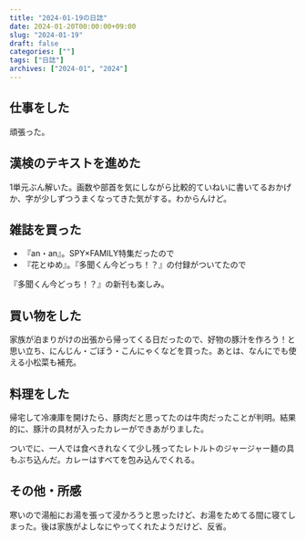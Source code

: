 ```yaml
---
title: "2024-01-19の日誌"
date: 2024-01-20T00:00:00+09:00
slug: "2024-01-19"
draft: false
categories: [""]
tags: ["日誌"]
archives: ["2024-01", "2024"]
---
```

## 仕事をした

頑張った。

## 漢検のテキストを進めた

1単元ぶん解いた。画数や部首を気にしながら比較的ていねいに書いてるおかげか、字が少しずつうまくなってきた気がする。わからんけど。

## 雑誌を買った

- 『an・an』。SPY×FAMILY特集だったので
- 『花とゆめ』。『多聞くん今どっち！？』の付録がついてたので

『多聞くん今どっち！？』の新刊も楽しみ。

## 買い物をした

家族が泊まりがけの出張から帰ってくる日だったので、好物の豚汁を作ろう！と思い立ち、にんじん・ごぼう・こんにゃくなどを買った。あとは、なんにでも使える小松菜も補充。

## 料理をした

帰宅して冷凍庫を開けたら、豚肉だと思ってたのは牛肉だったことが判明。結果的に、豚汁の具材が入ったカレーができあがりました。

ついでに、一人では食べきれなくて少し残ってたレトルトのジャージャー麺の具もぶち込んだ。カレーはすべてを包み込んでくれる。

## その他・所感

寒いので湯船にお湯を張って浸かろうと思ったけど、お湯をためてる間に寝てしまった。後は家族がよしなにやってくれたようだけど、反省。
